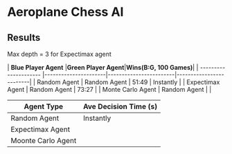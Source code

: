# Aeroplane Chess AI


## Results
Max depth = 3 for Expectimax agent

| **Blue Player Agent** |**Green Player Agent**|**Wins(B:G, 100 Games)**|
| --------------------- |----------------------|------------------------|-------------------------|
| Random Agent          | Random Agent         | 51:49                  | Instantly               |
| Expectimax Agent      | Random Agent         | 73:27                  |
| Monte Carlo Agent     | Random Agent         |                        |

|**Agent Type**      |**Ave Decision Time (s)**|
|--------------------|-------------------------|
| Random Agent       | Instantly               |
| Expectimax Agent   |                         |
| Moonte Carlo Agent |                         |





